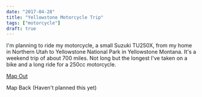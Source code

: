 ```yaml
---
date: "2017-04-28"
title: "Yellowstone Motorcycle Trip"
tags: ["motorcycle"]
draft: true
---
```

I'm planning to ride my motorcycle, a small Suzuki TU250X, from my home in Northern Utah to Yellowstone National Park in Yellowstone Montana. It's a weekend trip of about 700 miles. Not long but the longest I've taken on a bike and a long ride for a 250cc motorcycle.

[Map Out][mapout]

Map Back (Haven't planned this yet)

[mapout]: https://www.google.com/maps/dir/Triple+Stop,+South+3500+West,+Roy,+UT/Texaco+Truck+stop/KJ's+Kwik+Stop/Shell/Shell,+Idaho+39,+Blackfoot,+ID/Maverik+Adventure's+First+Stop/Exxon,+U.S.+20,+Ashton,+ID/Elk+Creek+Station,+Island+Park,+ID/Yellowstone,+West+Yellowstone,+MT/@42.9142141,-114.2393851,7z/data=!3m1!4b1!4m58!4m57!1m5!1m1!1s0x87531016bcccce13:0xe54ec66a38afdec!2m2!1d-112.0649886!2d41.1764989!1m5!1m1!1s0x87549bfe4497fba3:0x9e1697fe57e917fc!2m2!1d-112.1405082!2d41.6829607!1m5!1m1!1s0x8754dffe87e1edf7:0x8586f894976ba1d6!2m2!1d-112.2395421!2d42.1843788!1m5!1m1!1s0x54aaafb1e14cc5c3:0x318fdb4d9a079fc3!2m2!1d-112.859271!2d42.776653!1m5!1m1!1s0x53550e1fffc8d0c9:0xdc0dc2751a9afc5d!2m2!1d-112.434951!2d43.196369!1m5!1m1!1s0x53545e943904df43:0x3bb4ac6dec797355!2m2!1d-111.9981656!2d43.496314!1m5!1m1!1s0x5353dde4a8db6491:0xf4dbeef2816be9b1!2m2!1d-111.4550749!2d44.0799807!1m5!1m1!1s0x5351a6d354cfc831:0xb007e7eb899307cf!2m2!1d-111.3605438!2d44.4525391!1m5!1m1!1s0x5351b9bc09b0b8d3:0x59d3dff0727198e1!2m2!1d-111.097738!2d44.6588!2m1!1b1!3e0
